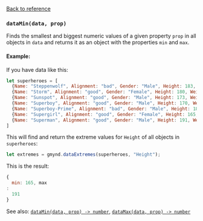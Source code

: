 [Back to reference](../README.md)

### `dataMin(data, prop)`

Finds the smallest and biggest numeric values of a given property `prop` in all objects in `data` and returns it as an
object with the properties `min` and `max`.

#### Example:

If you have data like this:

```javascript
let superheroes = [
  {Name: "Steppenwolf", Alignment: "bad", Gender: "Male", Height: 183, Weight: 91},
  {Name: "Storm", Alignment: "good", Gender: "Female", Height: 180, Weight: 57},
  {Name: "Sunspot", Alignment: "good", Gender: "Male", Height: 173, Weight: 77},
  {Name: "Superboy", Alignment: "good", Gender: "Male", Height: 170, Weight: 68},
  {Name: "Superboy-Prime", Alignment: "bad", Gender: "Male", Height: 180, Weight: 77},
  {Name: "Supergirl", Alignment: "good", Gender: "Female", Height: 165, Weight: 54},
  {Name: "Superman", Alignment: "good", Gender: "Male", Height: 191, Weight: 101}
]
```

This will find and return the extreme values for `Height` of all objects in `superheroes`:

```javascript
let extremes = gmynd.dataExtremes(superheroes, "Height");
```

This is the result:

```javascript
{
  min: 165, max
:
  191
}
```

See also: [`dataMin(data, prop) -> number`](dataMin.md), [`dataMax(data, prop) -> number`](dataMax.md)